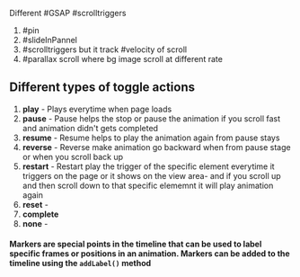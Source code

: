 
Different #GSAP #scrolltriggers 
1. #pin
2. #slideInPannel
3. #scrolltriggers but it track #velocity of scroll
4. #parallax scroll where bg image scroll at different rate 



## Different types of toggle actions
1. **play** - Plays everytime when page loads 
2. **pause** - Pause helps the stop or pause the animation if you scroll fast and animation didn't gets completed 
3. **resume** - Resume helps to play the animation again from pause stays
4. **reverse** - Reverse make animation go backward when from pause stage or when you scroll back up
5. **restart** - Restart play the trigger of the specific element everytime it triggers on the page or it shows on the view area- and if you scroll up and then scroll down to that specific elememnt it will play animation again
6. **reset** -
7. **complete**
8. **none** - 


#### **Markers** are special points in the timeline that can be used to label specific frames or positions in an animation. Markers can be added to the timeline using the `addLabel()` method

